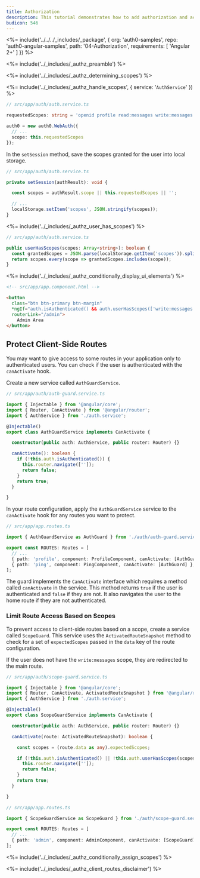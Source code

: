 ```yaml
---
title: Authorization
description: This tutorial demonstrates how to add authorization and access control to your application
budicon: 546
---
```


<%= include('../../../_includes/_package', {
  org: 'auth0-samples',
  repo: 'auth0-angular-samples',
  path: '04-Authorization',
  requirements: [
    'Angular 2+'
  ]
}) %>

<%= include('../_includes/_authz_preamble') %>

<%= include('../_includes/_authz_determining_scopes') %>

<%= include('../_includes/_authz_handle_scopes', { service: '`AuthService`' }) %>

```ts
// src/app/auth/auth.service.ts

requestedScopes: string = 'openid profile read:messages write:messages';

auth0 = new auth0.WebAuth({
  // ...
  scope: this.requestedScopes
});
``` 

In the `setSession` method, save the scopes granted for the user into local storage. 

```ts
// src/app/auth/auth.service.ts

private setSession(authResult): void {

  const scopes = authResult.scope || this.requestedScopes || '';

  // ...
  localStorage.setItem('scopes', JSON.stringify(scopes));
}
```

<%= include('../_includes/_authz_user_has_scopes') %>

```ts
// src/app/auth/auth.service.ts

public userHasScopes(scopes: Array<string>): boolean {
  const grantedScopes = JSON.parse(localStorage.getItem('scopes')).split(' ');
  return scopes.every(scope => grantedScopes.includes(scope));
}
```

<%= include('../_includes/_authz_conditionally_display_ui_elements') %>

```html
<!-- src/app/app.component.html -->

<button
  class="btn btn-primary btn-margin"
  *ngIf="auth.isAuthenticated() && auth.userHasScopes(['write:messages'])"
  routerLink="/admin">
    Admin Area
</button>
```

## Protect Client-Side Routes

You may want to give access to some routes in your application only to authenticated users. You can check if the user is authenticated with the `canActivate` hook.

Create a new service called `AuthGuardService`.

```ts
// src/app/auth/auth-guard.service.ts

import { Injectable } from '@angular/core';
import { Router, CanActivate } from '@angular/router';
import { AuthService } from './auth.service';

@Injectable()
export class AuthGuardService implements CanActivate {

  constructor(public auth: AuthService, public router: Router) {}

  canActivate(): boolean {
    if (!this.auth.isAuthenticated()) {
      this.router.navigate(['']);
      return false;
    }
    return true;
  }

}
```

In your route configuration, apply the `AuthGuardService` service to the `canActivate` hook for any routes you want to protect.

```ts
// src/app/app.routes.ts

import { AuthGuardService as AuthGuard } from './auth/auth-guard.service';

export const ROUTES: Routes = [
  // ...
  { path: 'profile', component: ProfileComponent, canActivate: [AuthGuard] },
  { path: 'ping', component: PingComponent, canActivate: [AuthGuard] },
];
```

The guard implements the `CanActivate` interface which requires a method called `canActivate` in the service. This method returns `true` if the user is authenticated and `false` if they are not. It also navigates the user to the home route if they are not authenticated.

### Limit Route Access Based on Scopes

To prevent access to client-side routes based on a scope, create a service called `ScopeGuard`. This service uses the  `ActivatedRouteSnapshot` method to check for a set of `expectedScopes` passed in the `data` key of the route configuration.

If the user does not have the `write:messages` scope, they are redirected to the main route.

```ts
// src/app/auth/scope-guard.service.ts

import { Injectable } from '@angular/core';
import { Router, CanActivate, ActivatedRouteSnapshot } from '@angular/router';
import { AuthService } from './auth.service';

@Injectable()
export class ScopeGuardService implements CanActivate {

  constructor(public auth: AuthService, public router: Router) {}

  canActivate(route: ActivatedRouteSnapshot): boolean {

    const scopes = (route.data as any).expectedScopes;

    if (!this.auth.isAuthenticated() || !this.auth.userHasScopes(scopes)) {
      this.router.navigate(['']);
      return false;
    }
    return true;
  }

}
```

```ts
// src/app/app.routes.ts

import { ScopeGuardService as ScopeGuard } from './auth/scope-guard.service';

export const ROUTES: Routes = [
  // ...
  { path: 'admin', component: AdminComponent, canActivate: [ScopeGuard], data: { expectedScopes: ['write:messages']} },
];
```

<%= include('../_includes/_authz_conditionally_assign_scopes') %>

<%= include('../_includes/_authz_client_routes_disclaimer') %>
